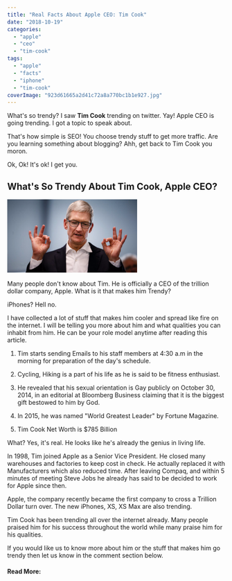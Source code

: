 ```yaml
---
title: "Real Facts About Apple CEO: Tim Cook"
date: "2018-10-19"
categories: 
  - "apple"
  - "ceo"
  - "tim-cook"
tags: 
  - "apple"
  - "facts"
  - "iphone"
  - "tim-cook"
coverImage: "923d61665a2d41c72a8a770bc1b1e927.jpg"
---
```


What's so trendy? I saw **Tim Cook** trending on twitter. Yay! Apple CEO is going trending. I got a topic to speak about.

That's how simple is SEO! You choose trendy stuff to get more traffic. Are you learning something about blogging? Ahh, get back to Tim Cook you moron.

Ok, Ok! It's ok! I get you.

## What's So Trendy About Tim Cook, Apple CEO?

[![Emad's Blog - What's Trending about Tim Cook ](images/923d61665a2d41c72a8a770bc1b1e927-300x169.png "Tim Cook HD Funny I Look Cool!")](https://sastaeinstein.com/wp-content/uploads/2018/10/923d61665a2d41c72a8a770bc1b1e927.png)

Many people don't know about Tim. He is officially a CEO of the trillion dollar company, Apple. What is it that makes him Trendy?

iPhones? Hell no.

I have collected a lot of stuff that makes him cooler and spread like fire on the internet. I will be telling you more about him and what qualities you can inhabit from him. He can be your role model anytime after reading this article.

1. Tim starts sending Emails to his staff members at 4:30 a.m in the morning for preparation of the day's schedule.  
    
2. Cycling, Hiking is a part of his life as he is said to be fitness enthusiast.  
    
3. He revealed that his sexual orientation is Gay publicly on October 30, 2014, in an editorial at Bloomberg Business claiming that it is the biggest gift bestowed to him by God.  
    
4. In 2015, he was named "World Greatest Leader" by Fortune Magazine.  
    
5. Tim Cook Net Worth is $785 Billion  
    

What? Yes, it's real. He looks like he's already the genius in living life.

In 1998, Tim joined Apple as a Senior Vice President. He closed many warehouses and factories to keep cost in check. He actually replaced it with Manufacturers which also reduced time. After leaving Compaq, and within 5 minutes of meeting Steve Jobs he already has said to be decided to work for Apple since then.

Apple, the company recently became the first company to cross a Trillion Dollar turn over. The new iPhones, XS, XS Max are also trending. 

Tim Cook has been trending all over the internet already. Many people praised him for his success throughout the world while many praise him for his qualities.

If you would like us to know more about him or the stuff that makes him go trendy then let us know in the comment section below.

#### Read More:
